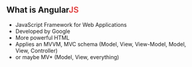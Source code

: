##  What is Angular<span style="color: #e24a4a;">JS</span>

- JavaScript Framework for Web Applications
- Developed by Google
- More powerful HTML
- Applies an MVVM, MVC schema (Model, View, View-Model, Model, View, Controller)
- or maybe MV* (Model, View, everything)
